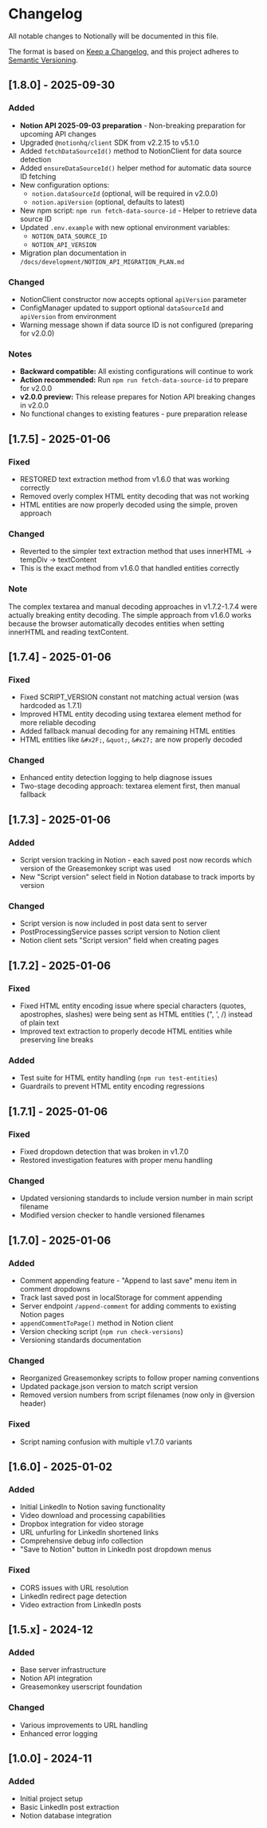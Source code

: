 # Changelog

All notable changes to Notionally will be documented in this file.

The format is based on [Keep a Changelog](https://keepachangelog.com/en/1.0.0/),
and this project adheres to [Semantic Versioning](https://semver.org/spec/v2.0.0.html).

## [1.8.0] - 2025-09-30

### Added
- **Notion API 2025-09-03 preparation** - Non-breaking preparation for upcoming API changes
- Upgraded `@notionhq/client` SDK from v2.2.15 to v5.1.0
- Added `fetchDataSourceId()` method to NotionClient for data source detection
- Added `ensureDataSourceId()` helper method for automatic data source ID fetching
- New configuration options:
  - `notion.dataSourceId` (optional, will be required in v2.0.0)
  - `notion.apiVersion` (optional, defaults to latest)
- New npm script: `npm run fetch-data-source-id` - Helper to retrieve data source ID
- Updated `.env.example` with new optional environment variables:
  - `NOTION_DATA_SOURCE_ID`
  - `NOTION_API_VERSION`
- Migration plan documentation in `/docs/development/NOTION_API_MIGRATION_PLAN.md`

### Changed
- NotionClient constructor now accepts optional `apiVersion` parameter
- ConfigManager updated to support optional `dataSourceId` and `apiVersion` from environment
- Warning message shown if data source ID is not configured (preparing for v2.0.0)

### Notes
- **Backward compatible:** All existing configurations will continue to work
- **Action recommended:** Run `npm run fetch-data-source-id` to prepare for v2.0.0
- **v2.0.0 preview:** This release prepares for Notion API breaking changes in v2.0.0
- No functional changes to existing features - pure preparation release

## [1.7.5] - 2025-01-06

### Fixed
- RESTORED text extraction method from v1.6.0 that was working correctly
- Removed overly complex HTML entity decoding that was not working
- HTML entities are now properly decoded using the simple, proven approach

### Changed  
- Reverted to the simpler text extraction method that uses innerHTML → tempDiv → textContent
- This is the exact method from v1.6.0 that handled entities correctly

### Note
The complex textarea and manual decoding approaches in v1.7.2-1.7.4 were actually breaking entity decoding. The simple approach from v1.6.0 works because the browser automatically decodes entities when setting innerHTML and reading textContent.

## [1.7.4] - 2025-01-06

### Fixed  
- Fixed SCRIPT_VERSION constant not matching actual version (was hardcoded as 1.7.1)
- Improved HTML entity decoding using textarea element method for more reliable decoding
- Added fallback manual decoding for any remaining HTML entities
- HTML entities like `&#x2F;`, `&quot;`, `&#x27;` are now properly decoded

### Changed
- Enhanced entity detection logging to help diagnose issues
- Two-stage decoding approach: textarea element first, then manual fallback

## [1.7.3] - 2025-01-06

### Added
- Script version tracking in Notion - each saved post now records which version of the Greasemonkey script was used
- New "Script version" select field in Notion database to track imports by version

### Changed
- Script version is now included in post data sent to server
- PostProcessingService passes script version to Notion client
- Notion client sets "Script version" field when creating pages

## [1.7.2] - 2025-01-06

### Fixed
- Fixed HTML entity encoding issue where special characters (quotes, apostrophes, slashes) were being sent as HTML entities (&quot;, &#x27;, &#x2F;) instead of plain text
- Improved text extraction to properly decode HTML entities while preserving line breaks

### Added
- Test suite for HTML entity handling (`npm run test-entities`)
- Guardrails to prevent HTML entity encoding regressions

## [1.7.1] - 2025-01-06

### Fixed
- Fixed dropdown detection that was broken in v1.7.0
- Restored investigation features with proper menu handling

### Changed
- Updated versioning standards to include version number in main script filename
- Modified version checker to handle versioned filenames

## [1.7.0] - 2025-01-06

### Added
- Comment appending feature - "Append to last save" menu item in comment dropdowns
- Track last saved post in localStorage for comment appending
- Server endpoint `/append-comment` for adding comments to existing Notion pages
- `appendCommentToPage()` method in Notion client
- Version checking script (`npm run check-versions`)
- Versioning standards documentation

### Changed
- Reorganized Greasemonkey scripts to follow proper naming conventions
- Updated package.json version to match script version
- Removed version numbers from script filenames (now only in @version header)

### Fixed
- Script naming confusion with multiple v1.7.0 variants

## [1.6.0] - 2025-01-02

### Added
- Initial LinkedIn to Notion saving functionality
- Video download and processing capabilities
- Dropbox integration for video storage
- URL unfurling for LinkedIn shortened links
- Comprehensive debug info collection
- "Save to Notion" button in LinkedIn post dropdown menus

### Fixed
- CORS issues with URL resolution
- LinkedIn redirect page detection
- Video extraction from LinkedIn posts

## [1.5.x] - 2024-12

### Added
- Base server infrastructure
- Notion API integration
- Greasemonkey userscript foundation

### Changed
- Various improvements to URL handling
- Enhanced error logging

## [1.0.0] - 2024-11

### Added
- Initial project setup
- Basic LinkedIn post extraction
- Notion database integration
